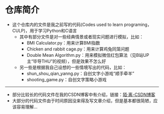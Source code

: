 # 仓库简介
- 这个仓库内的文件是我之前写的代码(Codes used to learn programing，CULP)，用于学习Python和C语言
    - 其中有部分文件是对一些经典情景或者现实问题进行模拟，比如：
        - BMI Calculator.py：用来计算BMI指数
        - Chicken and rabbit cage.py：用来计算鸡兔同笼问题
        - Double Mean Algorithm.py：用来模拟微信红包算法（见B站UP主“毕导THU”的视频），但是效果不怎么好
    - 另一些是根据我自己设想的一些情境写出的代码，比如：
        - shun_shou_qian_yanng.py：自创文字小游戏“顺手牵羊”
        - shooting_game.py：自创文字策略小游戏
---
- 部分比较长的代码文件在我的CSDN博客中有介绍，链接：[陌·离-CSDN博客](https://blog.csdn.net/mo_li_2892197119?spm=1000.2115.3001.5343)
- 大部分的代码文件由于时间原因没来得及写文章介绍，但是基本都很简陋，应该容易理解…
